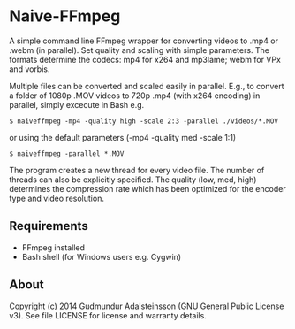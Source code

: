 Naive-FFmpeg
============

A simple command line FFmpeg wrapper for converting videos to .mp4 or .webm (in parallel). 
Set quality and scaling with simple parameters. The formats determine the codecs: mp4 for x264 and mp3lame; webm for VPx and vorbis.

Multiple files can be converted and scaled easily in parallel. 
E.g., to convert a folder of 1080p .MOV videos to 720p .mp4 (with x264 encoding) in parallel, simply excecute in Bash e.g.

` $ naiveffmpeg -mp4 -quality high -scale 2:3 -parallel ./videos/*.MOV `

or using the default parameters (-mp4 -quality med -scale 1:1)

` $ naiveffmpeg -parallel *.MOV `

The program creates a new thread for every video file. The number of threads can also be explicitly specified.
The quality (low, med, high) determines the compression rate which has been optimized for the encoder type and video resolution.

Requirements
----------

 * FFmpeg installed
 * Bash shell (for Windows users e.g. Cygwin)

About
----------

Copyright (c) 2014 Gudmundur Adalsteinsson (GNU General Public License v3). See file LICENSE for license and warranty details.

